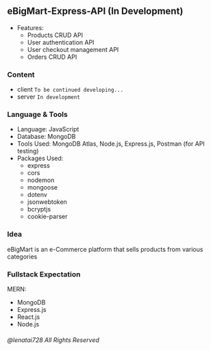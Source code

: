 ## eBigMart-Express-API (In Development)
- Features:
    - Products CRUD API
    - User authentication API
    - User checkout management API
    - Orders CRUD API

### Content
- client ``To be continued developing...``
- server ``In development``

### Language & Tools
- Language: JavaScript
- Database: MongoDB 
- Tools Used: MongoDB Atlas, Node.js, Express.js, Postman (for API testing)
- Packages Used: 
    - express
    - cors 
    - nodemon
    - mongoose 
    - dotenv
    - jsonwebtoken 
    - bcryptjs
    - cookie-parser

### Idea
eBigMart is an e-Commerce platform that sells products from various categories

### Fullstack Expectation
MERN:
- MongoDB
- Express.js
- React.js
- Node.js

###### @lenatai728 All Rights Reserved


